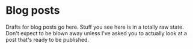 # Blog posts #

Drafts for blog posts go here. Stuff you see here is in a totally raw state. Don't expect to be blown away unless I've
asked you to actually look at a post that's ready to be published.

